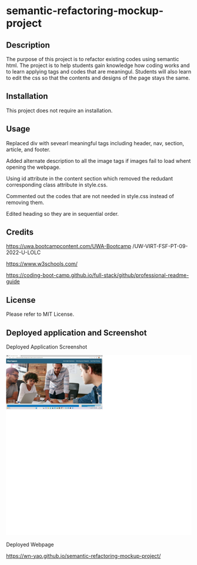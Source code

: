 # semantic-refactoring-mockup-project

## Description

The purpose of this project is to refactor existing codes using semantic html. The project is to help students gain knowledge how coding works and to learn applying tags and codes that are meaningul. Students will also learn to edit the css so that the contents and designs of the page stays the same. 

## Installation

This project does not require an installation.

## Usage

Replaced div with sevearl meaningful tags including header, nav, section, article, and footer.

Added alternate description to all the image tags if images fail to load whent opening the webpage.

Using id attribute in the content section which removed the redudant corresponding class attribute in style.css.

Commented out the codes that are not needed in style.css instead of removing them.   

Edited heading so they are in sequential order. 


## Credits

https://uwa.bootcampcontent.com/UWA-Bootcamp
/UW-VIRT-FSF-PT-09-2022-U-LOLC

https://www.w3schools.com/

https://coding-boot-camp.github.io/full-stack/github/professional-readme-guide



## License 

Please refer to MIT License. 

## Deployed application and Screenshot

Deployed Application Screenshot

![Screenshot](https://github.com/wn-yao/semantic-refactoring-mockup-project/blob/main/assets/images/Screenshot.jpg)

Deployed Webpage

https://wn-yao.github.io/semantic-refactoring-mockup-project/




